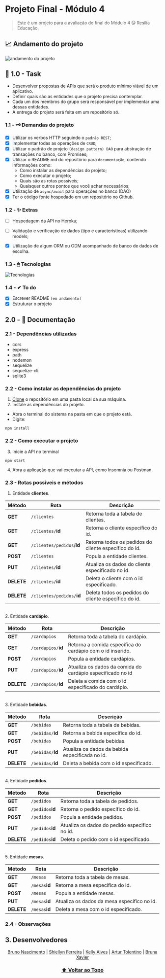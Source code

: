 #  Projeto Final - Módulo 4
> Este é um projeto para a avaliação do final do Módulo 4 @ Resilia Educação.
## 📈 Andamento do projeto  
![andamento do projeto](https://img.shields.io/badge/status-em%20andamento-yellow?style=for-the-badge&logo=appveyor)

## 📌 1.0 - Task
- Desenvolver propostas de APIs que será o produto mínimo viável de um aplicativo.
- Definir quais são as entidades que o projeto precisa contemplar.
- Cada um dos membros do grupo será responsável por implementar uma dessas entidades.
- A entrega do projeto será feita em um repositório só.

### 1.1 - 🗝 Demandas do projeto
- [X] Utilizar os verbos HTTP seguindo o ``padrão REST``;
- [X] Implementar todas as operações de ``CRUD``;
- [X] Utilizar o padrão de projeto ``(design pattern) DAO`` para abstração de transações no banco, com Promises;
- [X] Utilizar o README.md do repositório para ``documentação``, contendo informações
como:
  - Como instalar as dependências do projeto;
  - Como executar o projeto;
  - Quais são as rotas possíveis;
  - Quaisquer outros pontos que você achar necessários;
- [X] Utilização de ``async/await`` para operações no banco (DAO)
- [X] Ter o código fonte hospedado em um repositório no Github.

### 1.2 - ✨ Extras
- [ ] Hospedagem da API no Heroku;
- [ ] Validação e verificação de dados (tipo e características) utilizando models;
- [X] Utilização de algum ORM ou ODM acompanhado de banco de dados de escolha.


### 1.3 - 🖱 Tecnologias
![Tecnologias](https://skillicons.dev/icons?i=nodejs,express)

### 1.4 - ✔ To do
- [X] Escrever README ``[em andamento]``
- [X] Estruturar o projeto

## 2.0 - 📄 Documentação

### 2.1 - Dependências utilizadas
- cors
- express
- path
- nodemon
- sequelize
- sequelize-cli
- sqlite3

### 2.2 - Como instalar as dependências do projeto
1. [Clone](https://www.youtube.com/watch?v=CisK8M3K0dI&ab_channel=Geofisicando) o repositório em uma pasta local da sua máquina. 
2. Instale as dependências do projeto.
  - Abra o terminal do sistema na pasta em que o projeto está.
  - Digite:
```
npm install
```

### 2.2 - Como executar o projeto

3. Inicie a API no terminal
```
npm start
```
4. Abra a aplicação que vai executar a API, como Insomnia ou Postman.

### 2.3 - Rotas possíveis e métodos

1. Entidade <strong>clientes</strong>.

| Método | Rota | Descrição |
| ------ | ----- | ----------- |
| **GET** | `/clientes` | Retorna toda a tabela de clientes. |
| **GET** | `/clientes/`<strong>id | Retorna o cliente específico do id. |
| **GET** | `/clientes/pedidos`/<strong>id | Retorna todos os pedidos do cliente específico do id. |
| **POST** | `/clientes` | Popula a entidade clientes.  |
| **PUT** | `/clientes/`<strong>id | Atualiza os dados do cliente especificado no id.
| **DELETE** | `/clientes/`<strong>id | Deleta o cliente com o id especificado.
| **DELETE** | `/clientes/pedidos/`<strong>id</strong> | Deleta todos os pedidos do cliente específico do id.

<br>
2. Entidade <strong>cardápio</strong>.

| Método | Rota | Descrição |
| ------ | ----- | ----------- |
| **GET** | `/cardapios` | Retorna toda a tabela do cardápio. |
| **GET** | `/cardapios/`<strong>id | Retorna a comida específica do cardápio com o id inserido. |
| **POST** | `/cardapios` | Popula a entidade cardápios.  |
| **PUT** | `/cardapios/`<strong>id | Atualiza os dados da comida do cardápio especificado no id
| **DELETE** | `/cardapios/`<strong>id | Deleta a comida com o id especificado do cardápio.
<br>
3. Entidade <strong>bebidas</strong>.

| Método | Rota | Descrição |
| ------ | ----- | ----------- |
| **GET** | `/bebidas` | Retorna toda a tabela de bebidas. |
| **GET** | `/bebidas/`<strong>id</strong> | Retorna a bebida específica do id. |
| **POST** | `/bebidas` | Popula a entidade bebidas.  |
| **PUT** | `/bebidas/`<strong>id</strong> | Atualiza os dados da bebida especificada no id.
| **DELETE** | `/bebidas/`<strong>id</strong> | Deleta a bebida com o id especificado.
<br>
4. Entidade <strong>pedidos</strong>.

| Método | Rota | Descrição |
| ------ | ----- | ----------- |
| **GET** | `/pedidos` | Retorna toda a tabela de pedidos. |
| **GET** | `/pedidos`<strong>id</strong> | Retorna o pedido específico do id. |
| **POST** | `/pedidos` | Popula a entidade pedidos.  |
| **PUT** | `/pedidos`<strong>id</strong> | Atualiza os dados do pedido especifico no id.
| **DELETE** | `/pedidos`<strong>id</strong> | Deleta o pedido com o id especificado.
<br>
5. Entidade <strong>mesas</strong>.

| Método | Rota | Descrição |
| ------ | ----- | ----------- |
| **GET** | `/mesas` | Retorna toda a tabela de mesas. |
| **GET** | `/mesas`<strong>id</strong> | Retorna a mesa específica do id. |
| **POST** | `/mesas` | Popula a entidade mesas.  |
| **PUT** | `/mesas`<strong>id</strong> | Atualiza os dados da mesa especifico no id.
| **DELETE** | `/mesas`<strong>id</strong> | Deleta a mesa com o id especificado.

### 2.4 - Observações

## 3. Desenvolvedores

<div align='center'>

[Bruno Nascimento](https://github.com/brunonasc74) | [Shiellyn Ferreira](https://github.com/ShiellynFerr) | [Kelly Alves](https://github.com/KellySanttos) | 
[Artur Tolentino](https://github.com/ArturTolentino) | [Bruna Xavier](https://github.com/bruxvr) 
  
  ### [⬆ Voltar ao Topo](#projeto-final---módulo-4)
  
  </div>
